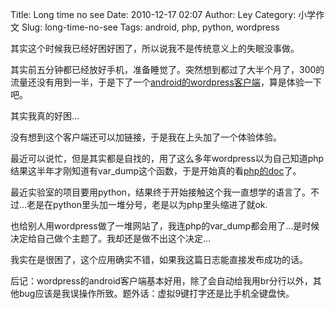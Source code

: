 Title: Long time no see
Date: 2010-12-17 02:07
Author: Ley
Category: 小学作文
Slug: long-time-no-see
Tags: android, php, python, wordpress

其实这个时候我已经好困好困了，所以说我不是传统意义上的失眠没事做。

</p>

其实前五分钟都已经放好手机，准备睡觉了。突然想到都过了大半个月了，300的流量还没有用到一半，于是下了一个[android的wordpress客户端][]，算是体验一下吧。

</p>

其实我真的好困…

</p>

没有想到这个客户端还可以加链接，于是我在上头加了一个体验体验。

</p>

最近可以说忙，但是其实都是自找的，用了这么多年wordpress以为自己知道php结果这半年才刚知道有var\_dump这个函数，于是开始真的看[php的doc][]了。

</p>

最近实验室的项目要用python，结果终于开始接触这个我一直想学的语言了。不过…老是在python里头加一堆分号，老是以为php里头缩进了就ok.

</p>

也给别人用wordpress做了一堆网站了，我连php的var\_dump都会用了…是时候决定给自己做个主题了。我却还是做不出这个决定…

</p>

我实在是很困了，这个应用确实不错，如果我这篇日志能直接发布成功的话。

</p>

后记：wordpress的android客户端基本好用，除了会自动给我用br分行以外，其他bug应该是我误操作所致。题外话：虚拟9键打字还是比手机全键盘快。

</p>

  [android的wordpress客户端]: http://android.wordpress.org
  [php的doc]: http://php.net/
